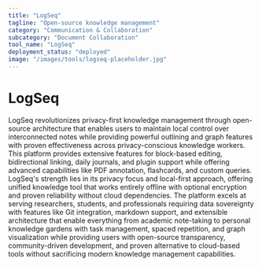 ```yaml
---
title: "LogSeq"
tagline: "Open-source knowledge management"
category: "Communication & Collaboration"
subcategory: "Document Collaboration"
tool_name: "LogSeq"
deployment_status: "deployed"
image: "/images/tools/logseq-placeholder.jpg"
---
```


# LogSeq

LogSeq revolutionizes privacy-first knowledge management through open-source architecture that enables users to maintain local control over interconnected notes while providing powerful outlining and graph features with proven effectiveness across privacy-conscious knowledge workers. This platform provides extensive features for block-based editing, bidirectional linking, daily journals, and plugin support while offering advanced capabilities like PDF annotation, flashcards, and custom queries. LogSeq's strength lies in its privacy focus and local-first approach, offering unified knowledge tool that works entirely offline with optional encryption and proven reliability without cloud dependencies. The platform excels at serving researchers, students, and professionals requiring data sovereignty with features like Git integration, markdown support, and extensible architecture that enable everything from academic note-taking to personal knowledge gardens with task management, spaced repetition, and graph visualization while providing users with open-source transparency, community-driven development, and proven alternative to cloud-based tools without sacrificing modern knowledge management capabilities.
